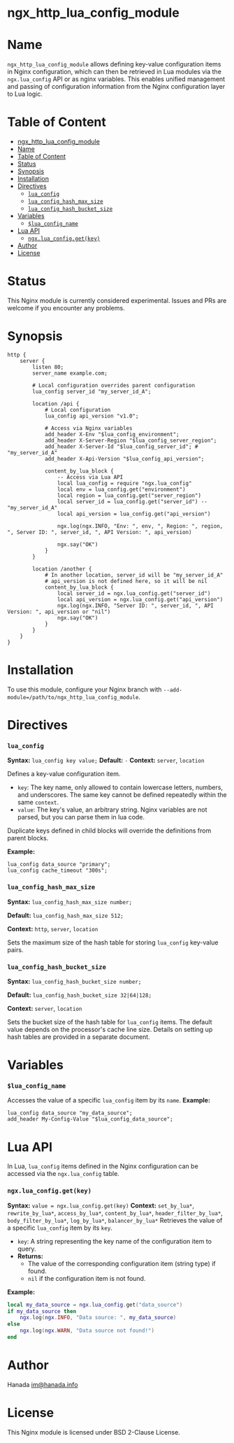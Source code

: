 # ngx_http_lua_config_module

# Name
`ngx_http_lua_config_module` allows defining key-value configuration items in Nginx configuration, which can then be retrieved in Lua modules via the `ngx.lua_config` API or as nginx variables. This enables unified management and passing of configuration information from the Nginx configuration layer to Lua logic.

# Table of Content

- [ngx\_http\_lua\_config\_module](#ngx_http_lua_config_module)
- [Name](#name)
- [Table of Content](#table-of-content)
- [Status](#status)
- [Synopsis](#synopsis)
- [Installation](#installation)
- [Directives](#directives)
    - [`lua_config`](#lua_config)
    - [`lua_config_hash_max_size`](#lua_config_hash_max_size)
    - [`lua_config_hash_bucket_size`](#lua_config_hash_bucket_size)
- [Variables](#variables)
    - [`$lua_config_name`](#lua_config_name)
- [Lua API](#lua-api)
    - [`ngx.lua_config.get(key)`](#ngxlua_configgetkey)
- [Author](#author)
- [License](#license)

# Status
This Nginx module is currently considered experimental. Issues and PRs are welcome if you encounter any problems.

# Synopsis

```nginx
http {
    server {
        listen 80;
        server_name example.com;

        # Local configuration overrides parent configuration
        lua_config server_id "my_server_id_A";

        location /api {
            # Local configuration
            lua_config api_version "v1.0";

            # Access via Nginx variables
            add_header X-Env "$lua_config_environment";
            add_header X-Server-Region "$lua_config_server_region";
            add_header X-Server-Id "$lua_config_server_id"; # "my_server_id_A"
            add_header X-Api-Version "$lua_config_api_version";

            content_by_lua_block {
                -- Access via Lua API
				local lua_config = require "ngx.lua_config"
                local env = lua_config.get("environment")
                local region = lua_config.get("server_region")
                local server_id = lua_config.get("server_id") -- "my_server_id_A"
                local api_version = lua_config.get("api_version")

                ngx.log(ngx.INFO, "Env: ", env, ", Region: ", region, ", Server ID: ", server_id, ", API Version: ", api_version)

                ngx.say("OK")
            }
        }

        location /another {
            # In another location, server_id will be "my_server_id_A"
            # api_version is not defined here, so it will be nil
            content_by_lua_block {
                local server_id = ngx.lua_config.get("server_id")
                local api_version = ngx.lua_config.get("api_version")
                ngx.log(ngx.INFO, "Server ID: ", server_id, ", API Version: ", api_version or "nil")
                ngx.say("OK")
            }
        }
    }
}
```

# Installation
To use this module, configure your Nginx branch with `--add-module=/path/to/ngx_http_lua_config_module`.

# Directives

### `lua_config`

**Syntax:** `lua_config key value;`
**Default:** `-`
**Context:** `server`, `location`

Defines a key-value configuration item.
*   `key`: The key name, only allowed to contain lowercase letters, numbers, and underscores. The same key cannot be defined repeatedly within the same `context`.
*   `value`: The key's value, an arbitrary string. Nginx variables are not parsed, but you can parse them in lua code.

Duplicate keys defined in child blocks will override the definitions from parent blocks.

**Example:**

```nginx
lua_config data_source "primary";
lua_config cache_timeout "300s";
```

### `lua_config_hash_max_size`

**Syntax:** `lua_config_hash_max_size number;`

**Default:** `lua_config_hash_max_size 512;`

**Context:** `http`, `server`, `location`

Sets the maximum size of the hash table for storing `lua_config` key-value pairs.

### `lua_config_hash_bucket_size`

**Syntax:** `lua_config_hash_bucket_size number;`

**Default:** `lua_config_hash_bucket_size 32|64|128;`

**Context:** `server`, `location`

Sets the bucket size of the hash table for `lua_config` items. The default value depends on the processor's cache line size. Details on setting up hash tables are provided in a separate document.

# Variables

### `$lua_config_name`

Accesses the value of a specific `lua_config` item by its `name`.
**Example:**

```nginx
lua_config data_source "my_data_source";
add_header My-Config-Value "$lua_config_data_source";
```

# Lua API

In Lua, `lua_config` items defined in the Nginx configuration can be accessed via the `ngx.lua_config` table.

### `ngx.lua_config.get(key)`

**Syntax:** `value = ngx.lua_config.get(key)`
**Context:** `set_by_lua*`, `rewrite_by_lua*`, `access_by_lua*`, `content_by_lua*`, `header_filter_by_lua*`, `body_filter_by_lua*`, `log_by_lua*`, `balancer_by_lua*`
Retrieves the value of a specific `lua_config` item by its `key`.
*   `key`: A string representing the key name of the configuration item to query.
*   **Returns:**
    *   The value of the corresponding configuration item (string type) if found.
    *   `nil` if the configuration item is not found.

**Example:**

```lua
local my_data_source = ngx.lua_config.get("data_source")
if my_data_source then
    ngx.log(ngx.INFO, "Data source: ", my_data_source)
else
    ngx.log(ngx.WARN, "Data source not found!")
end
```

# Author
Hanada im@hanada.info

# License
This Nginx module is licensed under BSD 2-Clause License.